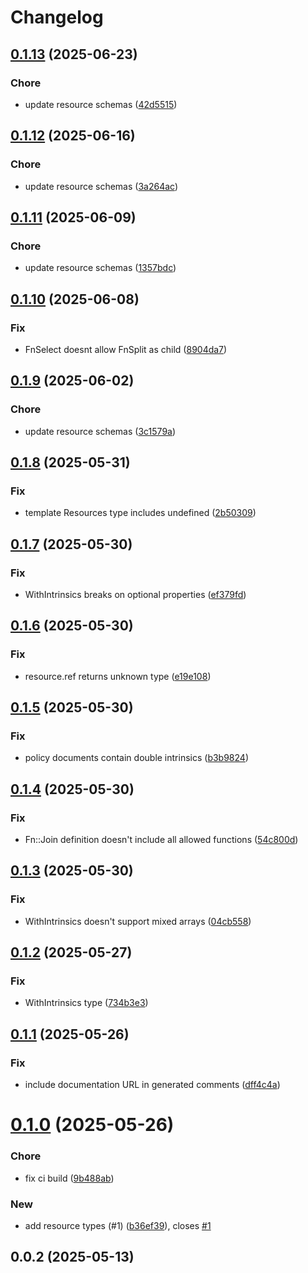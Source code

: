 # Changelog

## [0.1.13](https://github.com/propulsionworks/cloudformation/compare/0.1.12...0.1.13) (2025-06-23)


### Chore

* update resource schemas ([42d5515](https://github.com/propulsionworks/cloudformation/commit/42d55156605713bbdc646732679a935beee821ab))

## [0.1.12](https://github.com/propulsionworks/cloudformation/compare/0.1.11...0.1.12) (2025-06-16)


### Chore

* update resource schemas ([3a264ac](https://github.com/propulsionworks/cloudformation/commit/3a264aca1ffde21480ab47f57aabcb876c515e98))

## [0.1.11](https://github.com/propulsionworks/cloudformation/compare/0.1.10...0.1.11) (2025-06-09)


### Chore

* update resource schemas ([1357bdc](https://github.com/propulsionworks/cloudformation/commit/1357bdcf233a2d252875712acb7a0bc44740f290))

## [0.1.10](https://github.com/propulsionworks/cloudformation/compare/0.1.9...0.1.10) (2025-06-08)


### Fix

* FnSelect doesnt allow FnSplit as child ([8904da7](https://github.com/propulsionworks/cloudformation/commit/8904da775da7908072bc80757d8d3aec8764bb2d))

## [0.1.9](https://github.com/propulsionworks/cloudformation/compare/0.1.8...0.1.9) (2025-06-02)


### Chore

* update resource schemas ([3c1579a](https://github.com/propulsionworks/cloudformation/commit/3c1579a51076ead848e01172af5fd107bcce7b5a))

## [0.1.8](https://github.com/propulsionworks/cloudformation/compare/0.1.7...0.1.8) (2025-05-31)


### Fix

* template Resources type includes undefined ([2b50309](https://github.com/propulsionworks/cloudformation/commit/2b503093480a45ae6d2adfeb00e75c339d655fc7))

## [0.1.7](https://github.com/propulsionworks/cloudformation/compare/0.1.6...0.1.7) (2025-05-30)


### Fix

* WithIntrinsics breaks on optional properties ([ef379fd](https://github.com/propulsionworks/cloudformation/commit/ef379fdedd21c6c2d775bb66a6a92463750c49d3))

## [0.1.6](https://github.com/propulsionworks/cloudformation/compare/0.1.5...0.1.6) (2025-05-30)


### Fix

* resource.ref returns unknown type ([e19e108](https://github.com/propulsionworks/cloudformation/commit/e19e1089ae1d018bfd76c642e7168d8254de0d0a))

## [0.1.5](https://github.com/propulsionworks/cloudformation/compare/0.1.4...0.1.5) (2025-05-30)


### Fix

* policy documents contain double intrinsics ([b3b9824](https://github.com/propulsionworks/cloudformation/commit/b3b982480682a30a85816e768f7fe7f9fef35b4f))

## [0.1.4](https://github.com/propulsionworks/cloudformation/compare/0.1.3...0.1.4) (2025-05-30)


### Fix

* Fn::Join definition doesn't include all allowed functions ([54c800d](https://github.com/propulsionworks/cloudformation/commit/54c800da7c664c6c802ba05eb3277379fb3f07b5))

## [0.1.3](https://github.com/propulsionworks/cloudformation/compare/0.1.2...0.1.3) (2025-05-30)


### Fix

* WithIntrinsics doesn't support mixed arrays ([04cb558](https://github.com/propulsionworks/cloudformation/commit/04cb55875411ad19423307d1156b346c63cad512))

## [0.1.2](https://github.com/propulsionworks/cloudformation/compare/0.1.1...0.1.2) (2025-05-27)


### Fix

* WithIntrinsics type ([734b3e3](https://github.com/propulsionworks/cloudformation/commit/734b3e347916c4ee176dbbe3e32fbe411d4bc5c7))

## [0.1.1](https://github.com/propulsionworks/cloudformation/compare/0.1.0...0.1.1) (2025-05-26)


### Fix

* include documentation URL in generated comments ([dff4c4a](https://github.com/propulsionworks/cloudformation/commit/dff4c4a2336aee21358a0cef4d4f86b6f217fa25))

# [0.1.0](https://github.com/propulsionworks/cloudformation/compare/0.0.2...0.1.0) (2025-05-26)


### Chore

* fix ci build ([9b488ab](https://github.com/propulsionworks/cloudformation/commit/9b488abd12d68e05dfecf367e8f737d8205bc527))

### New

* add resource types (#1) ([b36ef39](https://github.com/propulsionworks/cloudformation/commit/b36ef39739768f75d47c2cc102eef7421353fb8c)), closes [#1](https://github.com/propulsionworks/cloudformation/issues/1)

## 0.0.2 (2025-05-13)
